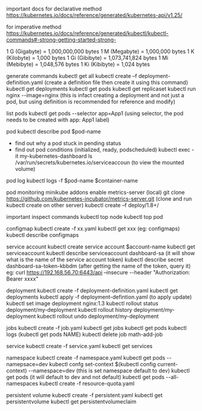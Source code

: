 important docs
for declarative method
https://kubernetes.io/docs/reference/generated/kubernetes-api/v1.25/

for imperative method
https://kubernetes.io/docs/reference/generated/kubectl/kubectl-commands#-strong-getting-started-strong-

1 G (Gigabyte) = 1,000,000,000 bytes
1 M (Megabyte) = 1,000,000 bytes
1 K (Kilobyte) = 1,000 bytes
1 Gi (Gibibyte) = 1,073,741,824 bytes
1 Mi (Mebibyte) = 1,048,576 bytes
1 Ki (Kibibyte) = 1,024 bytes

generate commands
kubectl get all
kubectl create –f deployment-definition.yaml (create a definition file then create it using this command)
kubectl get deployments
kubectl get pods
kubectl get replicaset
kubectl run nginx --image=nginx (this is infact creating a deployment and not just a pod, but using definition is recommended for reference and modify)

list pods
kubectl get pods --selector app=App1 (using selector, the pod needs to be created with app: App1 label)

pod
kubectl describe pod $pod-name

-   find out why a pod stuck in pending status
-   find out pod conditions (initialized, ready, podscheduled)
    kubectl exec -it my-kubernetes-dashboard ls /var/run/secrets/kubernetes.io/serviceaccoun (to view the mounted volume)

pod log
kubectl logs -f $pod-name $container-name

pod monitoring
minikube addons enable metrics-server (local)
git clone https://github.com/kubernetes-incubator/metrics-server.git (clone and run kubectl create on other server)
kubectl create –f deploy/1.8+/

important inspect commands
kubectl top node
kubectl top pod

configmap
kubectl create -f xx.yaml
kubectl get xxx (eg: configmaps)
kubectl describe configmaps

service account
kubectl create service account $account-name
kubectl get serviceaccount
kubectl describe serviceaccount dashboard-sa (it will show what is the name of the service account token)
kubectl describe secret dashboard-sa-token-kbbdm (after getting the name of the token, query it)
eg: curl https://192.168.56.70:6443/api –insecure --header "Authorization: Bearer xxxx"

deployment
kubectl create -f deployment-definition.yaml
kubectl get deployments
kubectl apply -f deployment-defintion.yaml (to apply update)
kubectl set image deployment nginx:1.3
kubectl rollout status deployment/my-deployment
kubectl rollout history deployment/my-deployment
kubectl rollout undo deployment/my-deployment

jobs
kubectl create -f job.yaml
kubectl get jobs
kubectl get pods
kubectl logs (kubectl get pods NAME)
kubectl delete job math-add-job

service
kubectl create -f service.yaml
kubectl get services

namespace
kubectl create -f namespace.yaml
kubectl get pods --namepsace=dev
kubectl confg set-context $(kubectl config current-context) --namespace=dev (this is set namespace default to dev)
kubectl get pods (it will default to dev and not default)
kubectl get pods --all-namespaces
kubectl create -f resource-quota.yaml

persistent volume
kubectl create -f persistent.yaml
kubectl get persistentvolume
kubectl get persistentvolumeclaim
